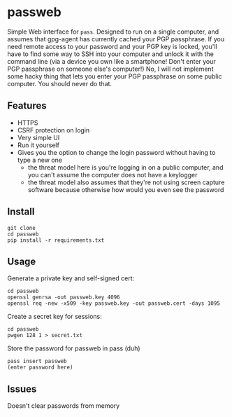 passweb
=======

Simple Web interface for `pass`. Designed to run on a single computer, and
assumes that gpg-agent has currently cached your PGP passphrase. If you need
remote access to your password and your PGP key is locked, you'll have to find
some way to SSH into your computer and unlock it with the command line (via
a device you own like a smartphone! Don't enter your PGP passphrase on someone
else's computer!) No, I will not implement some hacky thing that lets you enter
your PGP passphrase on some public computer. You should never do that.

## Features

* HTTPS
* CSRF protection on login
* Very simple UI
* Run it yourself
* Gives you the option to change the login password without having to type a
  new one
  - the threat model here is you're logging in on a public computer, and you
    can't assume the computer does not have a keylogger
  - the threat model also assumes that they're not using screen capture software
    because otherwise how would you even see the password


## Install

    git clone
    cd passweb
    pip install -r requirements.txt

## Usage

Generate a private key and self-signed cert:

	cd passweb
    openssl genrsa -out passweb.key 4096
    openssl req -new -x509 -key passweb.key -out passweb.cert -days 1095

Create a secret key for sessions:

	cd passweb
    pwgen 128 1 > secret.txt

Store the password for passweb in pass (duh)

    pass insert passweb
	(enter password here)

## Issues

Doesn't clear passwords from memory
